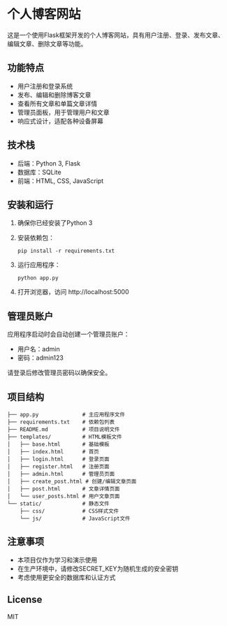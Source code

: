 # 个人博客网站

这是一个使用Flask框架开发的个人博客网站，具有用户注册、登录、发布文章、编辑文章、删除文章等功能。

## 功能特点

- 用户注册和登录系统
- 发布、编辑和删除博客文章
- 查看所有文章和单篇文章详情
- 管理员面板，用于管理用户和文章
- 响应式设计，适配各种设备屏幕

## 技术栈

- 后端：Python 3, Flask
- 数据库：SQLite
- 前端：HTML, CSS, JavaScript

## 安装和运行

1. 确保你已经安装了Python 3

2. 安装依赖包：

   ```
   pip install -r requirements.txt
   ```

3. 运行应用程序：

   ```
   python app.py
   ```

4. 打开浏览器，访问 http://localhost:5000

## 管理员账户

应用程序启动时会自动创建一个管理员账户：
- 用户名：admin
- 密码：admin123

请登录后修改管理员密码以确保安全。

## 项目结构

```
├── app.py              # 主应用程序文件
├── requirements.txt    # 依赖包列表
├── README.md           # 项目说明文件
├── templates/          # HTML模板文件
│   ├── base.html       # 基础模板
│   ├── index.html      # 首页
│   ├── login.html      # 登录页面
│   ├── register.html   # 注册页面
│   ├── admin.html      # 管理员页面
│   ├── create_post.html # 创建/编辑文章页面
│   ├── post.html       # 文章详情页面
│   └── user_posts.html # 用户文章页面
└── static/             # 静态文件
    ├── css/            # CSS样式文件
    └── js/             # JavaScript文件
```

## 注意事项

- 本项目仅作为学习和演示使用
- 在生产环境中，请修改SECRET_KEY为随机生成的安全密钥
- 考虑使用更安全的数据库和认证方式

## License

MIT